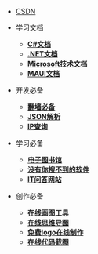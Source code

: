 - [<span class="iconfont icon-csdn"></span> CSDN](https://blog.csdn.net/Myzhouzhou)

- 学习文档
  - [**C#文档**](https://docs.microsoft.com/zh-cn/dotnet/csharp/)
  - [**.NET文档**](https://docs.microsoft.com/zh-cn/dotnet/fundamentals/)
  - [**Microsoft技术文档**](https://docs.microsoft.com/zh-cn/)
  - [**MAUI文档**](https://docs.microsoft.com/zh-cn/dotnet/maui/)

- 开发必备
  - [**翻墙必备**](https://hello-shudong.com/auth/register?code=81os)
  - [**JSON解析**](https://www.json.cn/)
  - [**IP查询**](https://www.ipip.net/ip.html)

- 学习必备
  - [**电子图书馆**](https://zh.z-lib.org/)
  - [**没有你搜不到的软件**](https://www.ypojie.com/)
  - [**IT问答网站**](https://stackoverflow.com/)

- 创作必备
  - [**在线画图工具**](https://www.processon.com/)
  - [**在线思维导图**](http://www.mindline.cn/webapp)
  - [**免费logo在线制作**](https://www.uugai.com/)
  - [**在线代码截图**](https://www.dute.org/code-snapshot)
 

